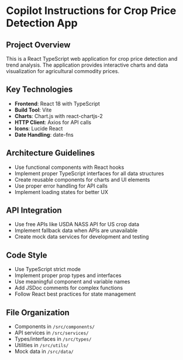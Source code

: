 # Copilot Instructions for Crop Price Detection App

<!-- Use this file to provide workspace-specific custom instructions to Copilot. For more details, visit https://code.visualstudio.com/docs/copilot/copilot-customization#_use-a-githubcopilotinstructionsmd-file -->

## Project Overview
This is a React TypeScript web application for crop price detection and trend analysis. The application provides interactive charts and data visualization for agricultural commodity prices.

## Key Technologies
- **Frontend**: React 18 with TypeScript
- **Build Tool**: Vite
- **Charts**: Chart.js with react-chartjs-2
- **HTTP Client**: Axios for API calls
- **Icons**: Lucide React
- **Date Handling**: date-fns

## Architecture Guidelines
- Use functional components with React hooks
- Implement proper TypeScript interfaces for all data structures
- Create reusable components for charts and UI elements
- Use proper error handling for API calls
- Implement loading states for better UX

## API Integration
- Use free APIs like USDA NASS API for US crop data
- Implement fallback data when APIs are unavailable
- Create mock data services for development and testing

## Code Style
- Use TypeScript strict mode
- Implement proper prop types and interfaces
- Use meaningful component and variable names
- Add JSDoc comments for complex functions
- Follow React best practices for state management

## File Organization
- Components in `/src/components/`
- API services in `/src/services/`
- Types/interfaces in `/src/types/`
- Utilities in `/src/utils/`
- Mock data in `/src/data/`
